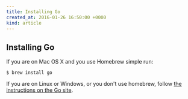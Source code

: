 ```yaml
---
title: Installing Go
created_at: 2016-01-26 16:50:00 +0000
kind: article
---
```


## Installing Go

If you are on Mac OS X and you use Homebrew simple run:

    $ brew install go

If you are on Linux or Windows, or you don't use homebrew, follow [the instructions on the Go site](https://golang.org/doc/install).

